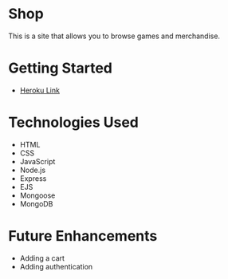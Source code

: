 # Shop
This is a site that allows you to browse games and merchandise.

# Getting Started
- [Heroku Link](https://gmeshop.herokuapp.com)

# Technologies Used
- HTML
- CSS
- JavaScript
- Node.js
- Express
- EJS
- Mongoose
- MongoDB

# Future Enhancements
- Adding a cart
- Adding authentication

